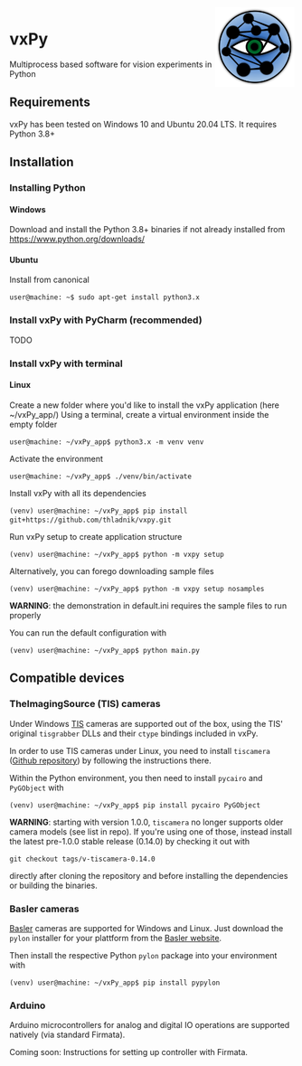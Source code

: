 
<img align="right" width="140" height="140" src="vxpy/vxpy_icon.svg">

# vxPy

Multiprocess based software for vision experiments in Python

## Requirements

vxPy has been tested on Windows 10 and Ubuntu 20.04 LTS. It requires Python 3.8+

## Installation

### Installing Python

#### Windows
Download and install the Python 3.8+ binaries if not already installed from https://www.python.org/downloads/

#### Ubuntu

Install from canonical 
```console
user@machine: ~$ sudo apt-get install python3.x 
```

### Install vxPy with PyCharm (recommended)

TODO

### Install vxPy with terminal

#### Linux

Create a new folder where you'd like to install the vxPy application (here ~/vxPy_app/)
Using a terminal, create a virtual environment inside the empty folder 
```console
user@machine: ~/vxPy_app$ python3.x -m venv venv 
```

Activate the environment
```console
user@machine: ~/vxPy_app$ ./venv/bin/activate
```

Install vxPy with all its dependencies
```console
(venv) user@machine: ~/vxPy_app$ pip install git+https://github.com/thladnik/vxpy.git
```

Run vxPy setup to create application structure
```console
(venv) user@machine: ~/vxPy_app$ python -m vxpy setup
```
Alternatively, you can forego downloading sample files 
```console
(venv) user@machine: ~/vxPy_app$ python -m vxpy setup nosamples
```
**WARNING**: the demonstration in default.ini requires the sample files to run properly

You can run the default configuration with
```console
(venv) user@machine: ~/vxPy_app$ python main.py
```

## Compatible devices

### TheImagingSource (TIS) cameras
Under Windows [TIS](https://www.theimagingsource.de/) cameras are supported out of the box, using the TIS' original `tisgrabber` DLLs and their `ctype` bindings included in vxPy.

In order to use TIS cameras under Linux, you need to install `tiscamera` ([Github repository](https://github.com/TheImagingSource/tiscamera)) by following the instructions there. 

Within the Python environment, you then need to install `pycairo` and `PyGObject` with
```console
(venv) user@machine: ~/vxPy_app$ pip install pycairo PyGObject
```

**WARNING**: starting with version 1.0.0, `tiscamera` no longer supports older camera models (see list in repo). 
If you're using one of those, instead install the latest pre-1.0.0 stable release (0.14.0) by checking it out with
```console
git checkout tags/v-tiscamera-0.14.0
```
directly after cloning the repository and before installing the dependencies or building the binaries.

### Basler cameras

[Basler](https://www.baslerweb.com/) cameras are supported for Windows and Linux. Just download the `pylon` installer for your plattform from the [Basler website](https://www.baslerweb.com/de/downloads/downloads-software/#type=pylonsoftware;language=all;version=all).

Then install the respective Python `pylon` package into your environment with
```console
(venv) user@machine: ~/vxPy_app$ pip install pypylon
```

### Arduino 

Arduino microcontrollers for analog and digital IO operations are supported natively (via standard Firmata). 

Coming soon: Instructions for setting up controller with Firmata.
